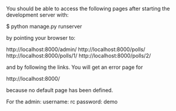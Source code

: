 You should be able to access the following pages after starting the
development server with:

$ python manage.py runserver

by pointing your browser to:

http://localhost:8000/admin/
http://localhost:8000/polls/
http://localhost:8000/polls/1/
http://localhost:8000/polls/2/

and by following the links. You will get an error page for 

http://localhost:8000/

because no default page has been defined.

For the admin:
username: rc
password: demo
